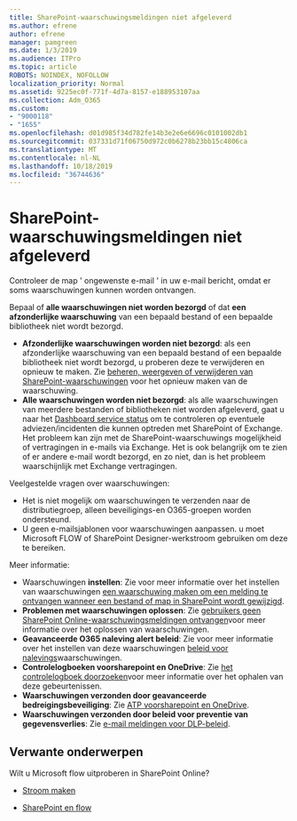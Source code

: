 ```yaml
---
title: SharePoint-waarschuwingsmeldingen niet afgeleverd
ms.author: efrene
author: efrene
manager: pamgreen
ms.date: 1/3/2019
ms.audience: ITPro
ms.topic: article
ROBOTS: NOINDEX, NOFOLLOW
localization_priority: Normal
ms.assetid: 9225ec0f-771f-4d7a-8157-e188953107aa
ms.collection: Adm_O365
ms.custom:
- "9000118"
- "1655"
ms.openlocfilehash: d01d985f34d782fe14b3e2e6e6696c0101002db1
ms.sourcegitcommit: 037331d71f06750d972c0b6278b23bb15c4806ca
ms.translationtype: MT
ms.contentlocale: nl-NL
ms.lasthandoff: 10/18/2019
ms.locfileid: "36744636"
---
```

# <a name="sharepoint-alert-notifications-not-delivered"></a>SharePoint-waarschuwingsmeldingen niet afgeleverd

Controleer de map ' ongewenste e-mail ' in uw e-mail bericht, omdat er soms waarschuwingen kunnen worden ontvangen.

Bepaal of **alle waarschuwingen niet worden bezorgd** of dat **een afzonderlijke waarschuwing** van een bepaald bestand of een bepaalde bibliotheek niet wordt bezorgd.

- **Afzonderlijke waarschuwingen worden niet bezorgd**: als een afzonderlijke waarschuwing van een bepaald bestand of een bepaalde bibliotheek niet wordt bezorgd, u proberen deze te verwijderen en opnieuw te maken. Zie [beheren, weergeven of verwijderen van SharePoint-waarschuwingen](https://support.office.com/article/manage-view-or-delete-sharepoint-alerts-99dfb19c-9a90-4a8c-aba1-aa8c8afb0de2?ui=en-US&rs=&ad=US#ID0EAADAAA=Online) voor het opnieuw maken van de waarschuwing.
- **Alle waarschuwingen worden niet bezorgd**: als alle waarschuwingen van meerdere bestanden of bibliotheken niet worden afgeleverd, gaat u naar het [Dashboard service status](https://admin.microsoft.com/AdminPortal/Home#/servicehealth) om te controleren op eventuele adviezen/incidenten die kunnen optreden met SharePoint of Exchange. Het probleem kan zijn met de SharePoint-waarschuwings mogelijkheid of vertragingen in e-mails via Exchange. Het is ook belangrijk om te zien of er andere e-mail wordt bezorgd, en zo niet, dan is het probleem waarschijnlijk met Exchange vertragingen.

Veelgestelde vragen over waarschuwingen:

- Het is niet mogelijk om waarschuwingen te verzenden naar de distributiegroep, alleen beveiligings-en O365-groepen worden ondersteund.
- U geen e-mailsjablonen voor waarschuwingen aanpassen. u moet Microsoft FLOW of SharePoint Designer-werkstroom gebruiken om deze te bereiken.

Meer informatie:

- Waarschuwingen **instellen**: Zie voor meer informatie over het instellen van waarschuwingen [een waarschuwing maken om een melding te ontvangen wanneer een bestand of map in SharePoint wordt gewijzigd](https://support.office.com/article/create-an-alert-to-get-notified-when-a-file-or-folder-changes-in-sharepoint-e5a79e7b-a146-46da-a9ef-d65409ba8918).
- **Problemen met waarschuwingen oplossen**: Zie [gebruikers geen SharePoint Online-waarschuwingsmeldingen ontvangen](https://docs.microsoft.com/sharepoint/support/sites/no-alert-notifications)voor meer informatie over het oplossen van waarschuwingen.
- **Geavanceerde O365 naleving alert beleid**: Zie voor meer informatie over het instellen van deze waarschuwingen [beleid voor nalevings](https://docs.microsoft.com/office365/securitycompliance/alert-policies)waarschuwingen.
- **Controlelogboeken voorsharepoint en OneDrive**: Zie [het controlelogboek doorzoeken](https://docs.microsoft.com/office365/securitycompliance/search-the-audit-log-in-security-and-compliance#search-the-audit-log)voor meer informatie over het ophalen van deze gebeurtenissen.
- **Waarschuwingen verzonden door geavanceerde bedreigingsbeveiliging**: Zie [ATP voorsharepoint en OneDrive](https://docs.microsoft.com/office365/securitycompliance/atp-for-spo-odb-and-teams).
- **Waarschuwingen verzonden door beleid voor preventie van gegevensverlies**: Zie [e-mail meldingen voor DLP-beleid](https://docs.microsoft.com/office365/securitycompliance/use-notifications-and-policy-tips).

## <a name="related-topics"></a>Verwante onderwerpen

Wilt u Microsoft flow uitproberen in SharePoint Online?

- [Stroom maken](https://support.office.com/article/a9c3e03b-0654-46af-a254-20252e580d01)

- [SharePoint en flow](https://flow.microsoft.com//blog/sharepoint-and-flow/)
